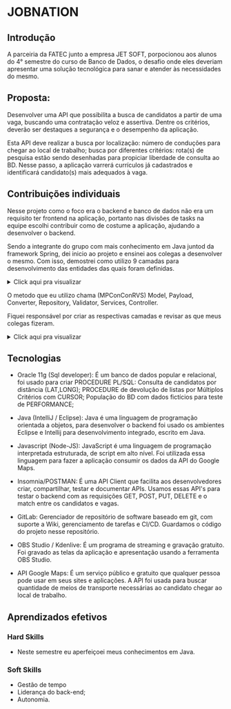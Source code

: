 #  JOBNATION

## Introdução

A parceiria da FATEC junto a empresa JET SOFT, porpocionou aos alunos do 4° semestre do curso de Banco de Dados, o desafio onde eles deveriam apresentar uma solução tecnológica para sanar e atender às necessidades do mesmo. 
    
## Proposta:
Desenvolver uma API que possibilita a busca de candidatos a partir de uma vaga, buscando uma contratação veloz e assertiva. Dentre os critérios, deverão ser destaques a segurança e o desempenho da aplicação.

Esta API deve realizar a busca por localização: número de conduções para chegar ao local de trabalho; busca por diferentes critérios: rota(s) de pesquisa estão sendo desenhadas para propiciar liberdade de consulta ao BD. Nesse passo, a aplicação varrerá currículos já cadastrados e identificará candidato(s) mais adequados à vaga.

## Contribuições individuais 

Nesse projeto como o foco era o backend e banco de dados não era um requisito ter frontend na aplicação, portanto nas divisões de tasks na equipe escolhi contribuir como de costume a aplicação, ajudando a desenvolver o backend.

Sendo a integrante do grupo com mais conhecimento em Java juntod da framework Spring, dei inicio ao projeto e ensinei aos colegas a desenvolver o mesmo. Com isso, demostrei como utilizo 9 camadas para desenvolvimento das entidades das quais foram definidas.

<details>
  <summary>Click aqui pra visualizar</summary>
  <br>
   <img style="border-radius: 50%;" src="https://user-images.githubusercontent.com/61089745/164765729-75257564-823f-4901-8cb2-55be55c0759c.png" width="500px;" alt=""/>
</details>

 O metodo que eu utilizo chama (MPConConRVS) Model, Payload, Converter, Repository, Validator, Services, Controller.

Fiquei responsável por criar as respectivas camadas e revisar as que meus colegas fizeram.
<details>
  <summary>Click aqui pra visualizar</summary>
  <br>
   <img style="border-radius: 50%;" src="https://user-images.githubusercontent.com/61089745/164775826-1cccd9f0-f193-4cd6-b864-38682c7a4365.png" width="500px;" alt=""/>
</details>

## Tecnologias

- Oracle 11g (Sql developer): É um banco de dados popular e relacional, foi usado para criar PROCEDURE PL/SQL: Consulta de candidatos por distância (LAT,LONG); PROCEDURE  de devolução de listas por Múltiplos  Critérios com CURSOR; População do BD com dados fictícios para teste de PERFORMANCE;

- Java (IntelliJ / Eclipse): Java é uma linguagem de programação orientada a objetos, para desenvolver o backend foi usado os ambientes Eclipse e Intellij para desenvolvimento integrado, escrito em Java. 

- Javascript (Node-JS): JavaScript é uma linguagem de programação interpretada estruturada, de script em alto nível. Foi utilizada essa linguagem para fazer a aplicação consumir os dados da API do Google Maps.

- Insomnia/POSTMAN: É uma API Client que facilita aos desenvolvedores criar, compartilhar, testar e documentar APIs. Usamos essas API's para testar o backend com as requisições GET, POST, PUT, DELETE e o match entre os candidatos e vagas.

- GitLab: Gerenciador de repositório de software baseado em git, com suporte a Wiki, gerenciamento de tarefas e CI/CD. Guardamos o código do projeto nesse repositório.

- OBS Studio / Kdenlive: É um programa de streaming e gravação gratuito. Foi gravado as telas da aplicação e apresentação usando a ferramenta OBS Studio.

- API Google Maps: É um serviço público e gratuito que qualquer pessoa pode usar em seus sites e aplicações. A API foi usada para buscar quantidade de meios de transporte necessárias ao candidato chegar ao local de trabalho.

## Aprendizados efetivos

### Hard Skills 

- Neste semestre eu aperfeiçoei meus conhecimentos em Java.

### Soft Skills
 - Gestão de tempo
 - Liderança do back-end;
 - Autonomia.
